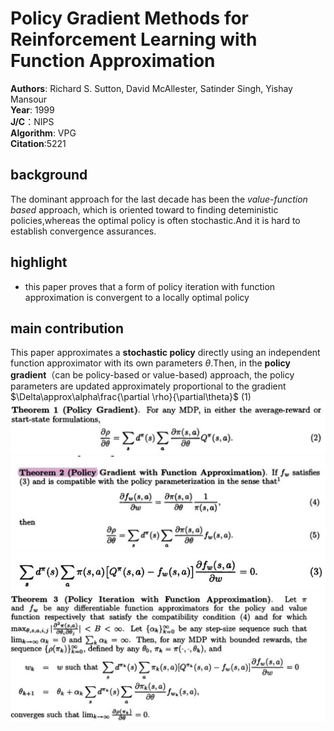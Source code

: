 # Policy Gradient Methods for Reinforcement Learning with Function Approximation</br>
**Authors**: Richard S. Sutton, David McAllester, Satinder Singh, Yishay Mansour</br>
**Year**: 1999  
**J/C**：NIPS  
**Algorithm**: VPG  
**Citation**:5221  
## background
The dominant approach for the last decade has been the *value-function based* approach, which is oriented toward to finding deteministic policies,whereas the optimal policy is often stochastic.And it is hard to establish convergence assurances.

## highlight
- this paper proves that a form of policy iteration with function approximation is convergent to a locally optimal policy

## main contribution
This paper approximates a **stochastic policy** directly using an independent function approximator with its own parameters $\theta$.Then, in the **policy gradient**（can be policy-based or value-based) approach, the policy parameters are updated approximately proportional to the gradient $\Delta\approx\alpha\frac{\partial \rho}{\partial\theta}$ (1)    
![theorem1](../Images/czq01_01.jpg)
![theorem2](../Images/czq01_03.jpg)
![theorem2](../Images/czq01_02.jpg)
![theorem3](../Images/czq01_04.jpg)



